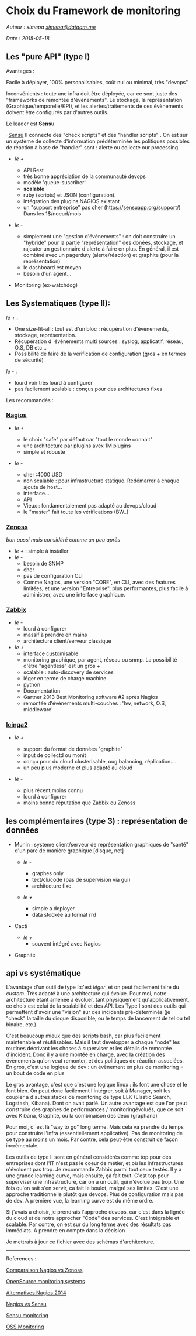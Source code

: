 # Choix du Framework de monitoring
*Auteur : ximepa <ximepa@dataam.me>*

*Date : 2015-05-18*


## Les "pure API" (type I)


Avantages : 

Facile à déployer, 100% personalisables, coût nul ou minimal, très "devops"

Inconvénients : toute une infra doit être déployée, car ce sont juste des "frameworks de remontée d'évènements".
Le stockage, la représentation (Graphique/temporelle/KPI), et les alertes/traitements de ces évènements doivent être configurés par d'autres outils.

Le leader est **Sensu**

-[Sensu](www.sensuapp.org)
Il connecte des  "check scripts" et des "handler scripts" . 
On est sur un système de collecte d'information prédéterminée
les politiques possibles de réaction à base de "handler" sont : alerte ou collecte our processing

- *le +*

	- API Rest
	- très bonne appréciation de la communauté devops
	- modèle 'queue-suscriber'
	- **scalable**
	- ruby (scripts) et JSON (configuration).
	- intégration des plugins NAGIOS existant
	- un "support entreprise" pas cher (https://sensuapp.org/support/) Dans les 1$/noeud/mois

- *le -*
	
	- simplement une "gestion d'évènements" : on doit construire un "hybride" pour la partie "représentation" des donées, stockage, et rajouter un gestionnaire d'alerte à faire en plus. En général, il est combiné avec un pagerduty (alerte/réaction) et graphite (pour la représentation)
	- le dashboard est moyen
	- besoin d'un agent...


- Monitoring (ex-watchdog)

## Les Systematiques (type II): 

*le +* : 

- One size-fit-all : tout est d'un bloc : récupération d'évènements, stockage, représentation. 
- Récupération d´ évènements multi sources : syslog, applicatif, réseau, O.S, DB etc...
- Possibilité de faire de la vérification de configuration (gros + en termes de sécurité)

*le -* :

- lourd voir très lourd à configurer
- pas facilement scalable : conçus pour des architectures fixes

Les recommandés : 

### [Nagios](https://www.nagios.com/products/nagiosxi)

- *le +*

	- le choix "safe" par défaut car "tout le monde connait"
	- une architecture par plugins avex 1M plugins
	- simple et robuste
- *le -*
	- cher :4000 USD
	- non scalable : pour infrastructure statique. Redémarrer à chaque ajoute de host...
	- interface...
	- API
	- Vieux : fondamentalement pas adapté au devops/cloud
	- le "master" fait toute les vérifications (BW..)

### [Zenoss](http://www.zenoss.com/)
 *bon aussi mais considéré comme un peu après*
- *le +*  : simple à installer
- *le -* 
	- besoin de SNMP
	- cher
	- pas de configuration CLI
	- Comme Nagios, une version "CORE", en CLI, avec des features limitées, et une version "Entreprise", plus performantes, plus facile à administrer, avec une interface graphique.

### [Zabbix](http://www.zabbix.com/monitor_everything.php)

- *le -*
	- lourd à configurer
	- massif à prendre en mains
	- architecture client/serveur classique
- *le +*
	- interface customisable
	- monitoring graphique, par agent, réseau ou snmp. La possibilité d'être "agentless" est un gros +
	- scalable : auto-discovery de services
	- léger en terme de charge machine
	- python
	- Documentation
	- Gartner 2013 Best Monitoring software #2 après Nagios
	- remontée d'évènements multi-couches : 'hw, network, O.S, middleware'


### [Icinga2](https://www.icinga.org/)

- *le +* 
	- support du format de données "graphite"
	- input de collectd ou monit
	- conçu pour du cloud clusterisable, oug balancing, réplication....
	- un peu plus moderne et plus adapté au cloud

- *le -* 
	- plus récent,moins connu
	- lourd à configurer
	- moins bonne réputation que Zabbix ou Zenoss


## les complémentaires (type 3) : représentation de données

- Munin : systeme client/serveur de représentation graphiques de "santé" d'un parc de manière graphique
[disque, net]

	- *le -*
		- graphes only
		- text/cli/code (pas de supervision via gui)
		- architecture fixe

	- *le +*
		- simple a deployer
		- data stockée au format rrd

- Cacti
  	- *le +*
		- souvent intégré avec Nagios

- Graphite 

## api vs systématique

L'avantage d'un outil de type I:c'est *léger*, et on peut facilement faire du *custom*. Très adapté à une architecture qui évolue. 
Pour moi, notre architecture étant amenée à évoluer, tant physiquement qu'applicativement, ce choix est celui de la scalabilité et des API.
Les Type I sont des outils qui permettent d'avoir une "vision" sur des incidents pré-determinés (je "check" la taille du disque disponible, ou le temps de lancement de tel ou tel binaire, etc.)

C'est beaucoup mieux que des scripts bash, car plus facilement maintenable et réutilisables. 
Mais il faut développer à chaque "node" les routines décrivant les choses à superviser et les détails de remontée d'incident. Donc il y a une montée en charge, avec la création des évènements qu'on veut remonter, et des politiques de réaction associées. 
En gros, c'est une logique de dev : un évènement en plus de monitoring = un bout de code en plus

Le gros avantage, c'est que c'est une logique linux : ils font une chose et le font bien. On peut donc facilement l'intégrer, soit à Manager, soit les coupler à d'autres stacks de monitoring de type ELK (Elastic Search, Logstash, Kibana). Dont on avait parlé.
Un autre avantage est que l'on peut construire des graphes de performances / monitoringévolués, que ce soit avec Kibana, Graphite, ou la combinaison des deux (graphana)

Pour moi, c´ est là "way to go" long terme. Mais cela va prendre du temps pour construire l'infra (essentiellement applicative). Pas de monitoring de ce type au moins un mois. Par contre, cela peut-être construit de façon incrémentale.


Les outils de type II sont en général considérés comme top pour des entreprises dont l'IT n'est pas le coeur de métier, et où les infrastructures n'évoluent pas trop. Je recommande Zabbix parmi tout ceux testés. Il y a une grande learning curve, mais ensuite, ça fait tout. C'est top pour superviser une infrastructure, car on a un outil, qui n'évolue pas trop. Une fois qu'on sait s'en servir, ca fait le boulot, malgré ses limites.
C'est une approche traditionnelle plutôt que devops. Plus de configuration mais pas de dev. A première vue, la learning curve est du même ordre.

Si j'avais à choisir, je prendrais l'approche devops, car c'est dans la lignée du cloud et de notre approcher "Code" des services. C'est intégrable et scalable. Par contre, on est sur du long terme avec des résultats pas immédiats. A prendre en compte dans la décision

Je mettrais à jour ce fichier avec des schémas d'architecture.



----

References : 

[Comparaison Nagios vs Zenoss](http://systems-management.softwareinsider.com/compare/17-24/Nagios-XI-vs-Zenoss-Service-Dynamics)

[OpenSource monitoring systems](http://www.slideshare.net/forthscale/open-source-monitirng-systems-1)

[Alternatives Nagios 2014](http://www.slideshare.net/superdupersheep/stop-using-nagios-so-it-can-die-peacefully)

[Nagios vs Sensu](http://www.slideshare.net/davetibbs/sensu-at-brightpearl-36142201?next_slideshow=1)

[Sensu monitoring](http://www.slideshare.net/miquelruizm/monitoring-with-sensu)

[OSS Monitoring](http://www.slideshare.net/vo_mike/the-opensource-monitoring-landscape?qid=39f04ff7-2956-4c17-b339-948a6ffdc532&v=default&b=&from_search=19)